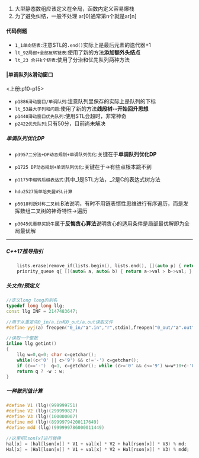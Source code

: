 1. 大型静态数组应该定义在全局，函数内定义容易爆栈
2. 为了避免纠结，一般不处理 ar[0]通常第n个就是ar[n]

#### 代码例题
- `1_1单向链表`:注意STL的`.end()`实际上是最后元素的迭代器+1
- `lt_92局部+全部反转链表`:使用了新的方法**添加额外头结点**
- `lt_23 合并k个链表`:使用了分治和优先队列两种方法

#### |单调队列&滑动窗口
<上册:p10-p15>
- `p1886滑动窗口/单调队列`:注意队列里保存的实际上是队列的下标
- `lt_53最大子列和问题`:使用了新的方法**线段树--开始回升思想**
- `p1440滑动窗口优先队列`:使用STL会超时，非常神奇
- `p2422优先队列`:只有50分，目前尚未解决
##### 单调队列优化DP
- `p3957二分法+DP动态规划+单调队列优化`:关键在于**单调队列优化DP**
- `p1725 DP动态规划+单调队列优化`:关键在于->有些点根本跳不到

- `p1175中缀转后缀表达式`:其中_1是STL方法，_2是C的表达式树方法
- `hdu2527简单哈夫曼WSL计算`

- `p5018判断对称二叉树`:B法说明，有时不用链表惯性思维进行有序遍历，而是发挥数组二叉树的神奇特性->遍历
- `p3045优惠劵买奶牛`属于**反悔贪心算法**说明贪心的适用条件是局部最优解即为全局最优解
---


##### C++17推导指引
```cpp
    lists.erase(remove_if(lists.begin(), lists.end(), [](auto p) { return !p; }), lists.end());
    priority_queue q{ [](auto& a, auto& b) { return a->val > b->val; }, lists };
```

##### 头文件/预定义
```cpp
//定义long long的别名
typedef long long llg;
const llg INF = 2147483647;

//用于从重定向0_in/a.in和0_out/a.out读取文件
#define yyj(a) freopen("0_in/"a".in","r",stdin),freopen("0_out/"a".out","w",stdout);

//读取一个整数
inline llg getint()
{
    llg w=0,q=0; char c=getchar();
    while((c<'0' || c>'9') && c!='-') c=getchar();
    if (c=='-')  q=1, c=getchar(); while (c>='0' && c<='9') w=w*10+c-'0', c=getchar();
    return q ? -w : w;
}

```

##### 一种散列值计算
```cpp
#define V1 (llg)(999999751) 
#define V2 (llg)(299999827) 
#define V3 (llg)(100000007)
#define md (llg)(89999794200117649)
#define mdd (llg)(999999786000011449)

//这里把lson[x]进行替换
hal[x] = (hal[lson[x]] * V1 + val[x] * V2 + hal[rson[x]] * V3) % md;
Hal[x] = (Hal[lson[x]] * V1 + val[x] * V2 + Hal[rson[x]] * V3) % mdd;
```
